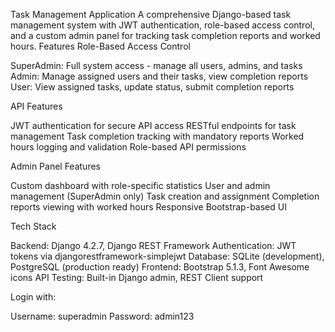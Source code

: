 Task Management Application
A comprehensive Django-based task management system with JWT authentication, role-based access control, and a custom admin panel for tracking task completion reports and worked hours.
Features
Role-Based Access Control

SuperAdmin: Full system access - manage all users, admins, and tasks
Admin: Manage assigned users and their tasks, view completion reports
User: View assigned tasks, update status, submit completion reports

API Features

JWT authentication for secure API access
RESTful endpoints for task management
Task completion tracking with mandatory reports
Worked hours logging and validation
Role-based API permissions

Admin Panel Features

Custom dashboard with role-specific statistics
User and admin management (SuperAdmin only)
Task creation and assignment
Completion reports viewing with worked hours
Responsive Bootstrap-based UI

Tech Stack

Backend: Django 4.2.7, Django REST Framework
Authentication: JWT tokens via djangorestframework-simplejwt
Database: SQLite (development), PostgreSQL (production ready)
Frontend: Bootstrap 5.1.3, Font Awesome icons
API Testing: Built-in Django admin, REST Client support

Login with:

Username: superadmin
Password: admin123
